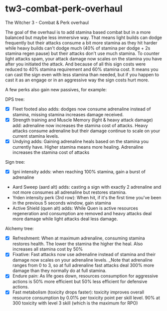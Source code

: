 # tw3-combat-perk-overhaul
The Witcher 3 - Combat & Perk overhaul


The goal of the overhaul is to add stamina based combat but in a more balanced but maybe less immersive way. That means light builds can dodge frequently but their attacks consume a bit more stamina as they hit harder while heavy builds can't dodge much (40% of stamina per dodge + 2s stamina regen pause) but their attacks don't use much stamina. To counter light attacks spam, your attack damage now scales on the stamina you have after you initiated the attack. And because of all this sign costs were reduced to 40% stamina requirement and 60% stamina cost. It means you can cast the sign even with less stamina than needed, but if you happen to cast it as an engage or in an aggressive way the sign costs hurt more.

A few perks also gain new passives, for example:

DPS tree:
- [x] Fleet footed also adds: dodges now consume adrenaline instead of stamina, missing stamina increases damage received.
- [x] Strength training and Muscle Memory (light & heavy attack damage) add: adrenaline now increases the stamina cost of attacks. Heavy attacks consume adrenaline but their damage continue to scale on your current stamina levels.
- [x] Undying adds: Gaining adrenaline heals based on the stamina you currently have. Higher stamina means more healing. Adrenaline increases the stamina cost of attacks

Sign tree:
- [x] Igni intensity adds: when reaching 100% stamina, gain a burst of adrenaline
- Aard Sweep (aard alt) adds: casting a sign with exactly 2 adrenaline and not more consumes all adrenaline but restores stamina.
- Yrden intensity perk (3rd row): When hit, if it's the first time you've been in the previous 5 seconds window, gain stamina
- Active Shield (quen alt) adds: While Quen is active resources regeneration and consumption are removed and heavy attacks deal more damage while light attacks deal less damage.

Alchemy tree:
- [x] Refreshment: When at maximum adrenaline, consuming stamina restores health. The lower the stamina the higher the heal. Also increases all stamina cost by 50%
- [x] Fixative: Fast attacks now use adrenaline instead of stamina and their damage now scales on your adrenaline levels. _Note that adrenaline ranges from 0 to 3, so at full adrenaline fast attacks deal 300% more damage than they normally do at full stamina.
- [x] Endure pain: As life goes down, resources consumption for aggressive actions is 50% more efficient but 50% less efficient for defensive actions.
- [x] Fast metabolism (toxicity drops faster): toxicity improves overall resource consumption by 0.01% per toxicity point per skill level. 90% at 300 toxicity with level 3 skill (which is the maximum for RPO)
